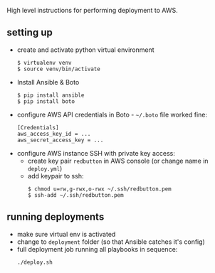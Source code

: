 High level instructions for performing deployment to AWS.

## setting up

* create and activate python virtual environment
  ```
  $ virtualenv venv
  $ source venv/bin/activate
  ```
* Install Ansible & Boto
  ```
  $ pip install ansible
  $ pip install boto
  ```
* configure AWS API credentials in Boto - `~/.boto` file worked fine:
  ```
  [Credentials]
  aws_access_key_id = ...
  aws_secret_access_key = ...
  ```
* configure AWS instance SSH with private key access:
  * create key pair `redbutton` in AWS console (or change name in `deploy.yml`)
  * add keypair to ssh:
    ```
    $ chmod u=rw,g-rwx,o-rwx ~/.ssh/redbutton.pem
    $ ssh-add ~/.ssh/redbutton.pem
    ```

## running deployments

* make sure virtual env is activated
* change to `deployment` folder (so that Ansible catches it's config)
* full deployment job running all playbooks in sequence:
  ```
  ./deploy.sh
  ```

